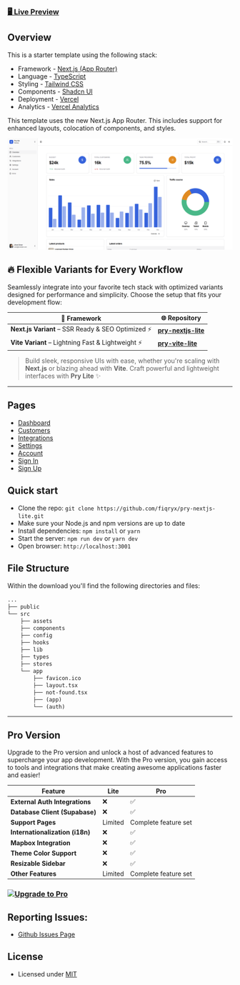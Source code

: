 ### [🖥️ Live Preview](https://pry-nextjs-lite.vercel.app/)

## Overview

This is a starter template using the following stack:

- Framework - [Next.js (App Router)](https://nextjs.org)
- Language - [TypeScript](https://www.typescriptlang.org)
- Styling - [Tailwind CSS](https://tailwindcss.com)
- Components - [Shadcn UI](https://ui.shadcn.com/)
- Deployment - [Vercel](https://vercel.com/docs/concepts/next.js/overview)
- Analytics - [Vercel Analytics](https://vercel.com/analytics)

This template uses the new Next.js App Router. This includes support for enhanced layouts, colocation of components, and styles.


[![Pry](./public/thumbnail.png)](https://pry-nextjs-lite.vercel.app/)


## 🔥 Flexible Variants for Every Workflow

Seamlessly integrate into your favorite tech stack with optimized variants designed for performance and simplicity. Choose the setup that fits your development flow:

| 🚀 **Framework**               | 🌐 **Repository**                                      |
|--------------------------------|--------------------------------------------------------|
| **Next.js Variant** – SSR Ready & SEO Optimized ⚡ | [**pry-nextjs-lite**](https://github.com/fiqryx/pry-nextjs-lite) |
| **Vite Variant** – Lightning Fast & Lightweight ⚡ | [**pry-vite-lite**](https://github.com/fiqryx/pry-vite-lite)     |

> Build sleek, responsive UIs with ease, whether you're scaling with **Next.js** or blazing ahead with **Vite**. Craft powerful and lightweight interfaces with **Pry Lite** ✨
---


## Pages

- [Dashboard](https://pry-nextjs-lite.vercel.app/dashboard)
- [Customers](https://pry-nextjs-lite.vercel.app/dashboard/customers)
- [Integrations](https://pry-nextjs-lite.vercel.app/dashboard/integrations)
- [Settings](https://pry-nextjs-lite.vercel.app/dashboard/settings)
- [Account](https://pry-nextjs-lite.vercel.app/dashboard/account)
- [Sign In](https://pry-nextjs-lite.vercel.app/sign-in)
- [Sign Up](https://pry-nextjs-lite.vercel.app/sign-up)


## Quick start

- Clone the repo: `git clone https://github.com/fiqryx/pry-nextjs-lite.git`
- Make sure your Node.js and npm versions are up to date
- Install dependencies: `npm install` or `yarn`
- Start the server: `npm run dev` or `yarn dev`
- Open browser: `http://localhost:3001`

## File Structure

Within the download you'll find the following directories and files:

```
...
├── public
└── src
	├── assets
	├── components
	├── config
	├── hooks
	├── lib
	├── types
	├── stores
	└── app
		├── favicon.ico
		├── layout.tsx
		├── not-found.tsx
		├── (app)
		└── (auth)
```
---

## Pro Version
Upgrade to the Pro version and unlock a host of advanced features to supercharge your app development. With the Pro version, you gain access to tools and integrations that make creating awesome applications faster and easier!

| Feature                        | Lite 			| Pro   		|
|--------------------------------|------------------|------------------|
| **External Auth Integrations** | ❌ 		 		| ✅ 			|
| **Database Client (Supabase)** | ❌ 		 		| ✅ 			|
| **Support Pages**              | Limited 			 | Complete feature set	|
| **Internationalization (i18n)**| ❌ 				| ✅ 			|
| **Mapbox Integration**         | ❌ 				| ✅ 			|
| **Theme Color Support**        | ❌ 				| ✅ 			|
| **Resizable Sidebar**          | ❌ 				| ✅ 			|
| **Other Features**             | Limited 			 | Complete feature set |

<!-- ✨ Level up your experience—at no extra cost! -->

### [![Upgrade to Pro](https://img.shields.io/badge/🚀_Pro_version-Click_Here-blue?style=for-the-badge)](https://pry-nextjs-pro.vercel.app/)


## Reporting Issues:

- [Github Issues Page](https://github.com/fiqryx/pry-nextjs-lite/issues)


## License

- Licensed under [MIT](https://github.com/fiqryx/pry-nextjs-lite/blob/main/LICENSE)
